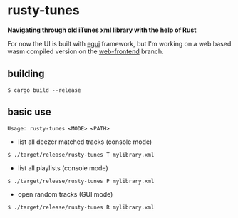 # rusty-tunes

**Navigating through old iTunes xml library with the help of Rust**

For now the UI is built with [egui](https://github.com/emilk/egui) framework, but I'm working on a web based wasm compiled version on the [web-frontend](https://github.com/blackccpie/rusty-tunes/tree/feat/web-frontend) branch.

## building

```console
$ cargo build --release
```

## basic use

```
Usage: rusty-tunes <MODE> <PATH>
```

* list all deezer matched tracks (console mode)
```console
$ ./target/release/rusty-tunes T mylibrary.xml
```

* list all playlists (console mode)
```console
$ ./target/release/rusty-tunes P mylibrary.xml
```

* open random tracks (GUI mode)
```console
$ ./target/release/rusty-tunes R mylibrary.xml
```
